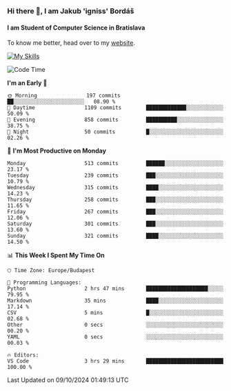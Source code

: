 ### Hi there 👋, I am Jakub 'igniss' Bordáš

#### I am Student of Computer Science in Bratislava
To know me better, head over to my [website](https://bordas.sk).

[![My Skills](https://skillicons.dev/icons?i=js,html,css,figma,svelte,java,kotlin,python,postgresql,typescript,nest,nodejs)](https://bordas.sk)


<!--START_SECTION:waka-->
![Code Time](http://img.shields.io/badge/Code%20Time-1%2C538%20hrs%2022%20mins-blue)

**I'm an Early 🐤** 

```text
🌞 Morning                197 commits         ██░░░░░░░░░░░░░░░░░░░░░░░   08.90 % 
🌆 Daytime                1109 commits        █████████████░░░░░░░░░░░░   50.09 % 
🌃 Evening                858 commits         ██████████░░░░░░░░░░░░░░░   38.75 % 
🌙 Night                  50 commits          █░░░░░░░░░░░░░░░░░░░░░░░░   02.26 % 
```
📅 **I'm Most Productive on Monday** 

```text
Monday                   513 commits         ██████░░░░░░░░░░░░░░░░░░░   23.17 % 
Tuesday                  239 commits         ███░░░░░░░░░░░░░░░░░░░░░░   10.79 % 
Wednesday                315 commits         ████░░░░░░░░░░░░░░░░░░░░░   14.23 % 
Thursday                 258 commits         ███░░░░░░░░░░░░░░░░░░░░░░   11.65 % 
Friday                   267 commits         ███░░░░░░░░░░░░░░░░░░░░░░   12.06 % 
Saturday                 301 commits         ███░░░░░░░░░░░░░░░░░░░░░░   13.60 % 
Sunday                   321 commits         ████░░░░░░░░░░░░░░░░░░░░░   14.50 % 
```


📊 **This Week I Spent My Time On** 

```text
🕑︎ Time Zone: Europe/Budapest

💬 Programming Languages: 
Python                   2 hrs 47 mins       ████████████████████░░░░░   79.95 % 
Markdown                 35 mins             ████░░░░░░░░░░░░░░░░░░░░░   17.14 % 
CSV                      5 mins              █░░░░░░░░░░░░░░░░░░░░░░░░   02.68 % 
Other                    0 secs              ░░░░░░░░░░░░░░░░░░░░░░░░░   00.20 % 
YAML                     0 secs              ░░░░░░░░░░░░░░░░░░░░░░░░░   00.03 % 

🔥 Editors: 
VS Code                  3 hrs 29 mins       █████████████████████████   100.00 % 
```


 Last Updated on 09/10/2024 01:49:13 UTC
<!--END_SECTION:waka-->
